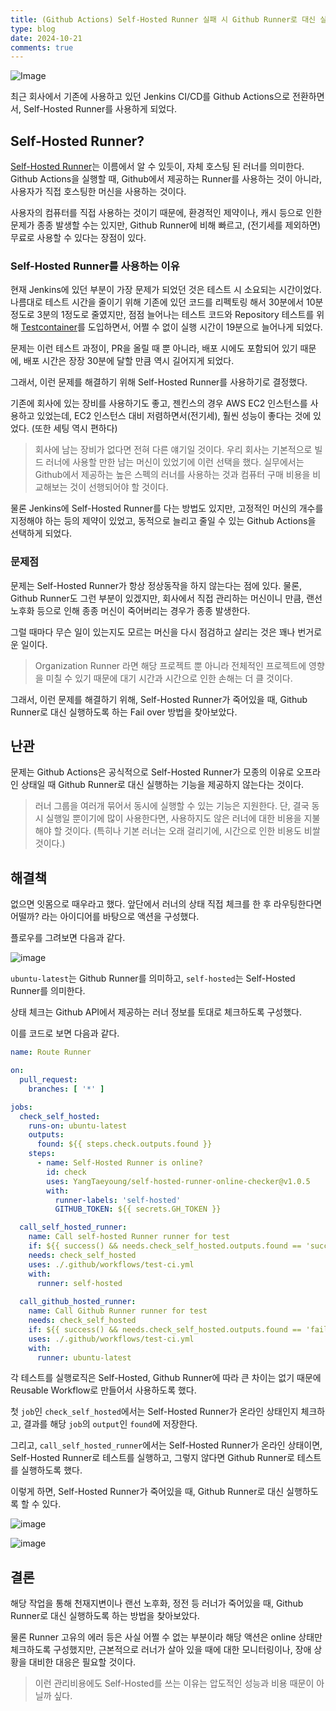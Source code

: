 ```yaml
---
title: (Github Actions) Self-Hosted Runner 실패 시 Github Runner로 대신 실행하기
type: blog
date: 2024-10-21
comments: true
---
```


![Image](/images/github_action/self-hosted-online-checker-1729507848686.png)

최근 회사에서 기존에 사용하고 있던 Jenkins CI/CD를 Github Actions으로 전환하면서, Self-Hosted Runner를 사용하게 되었다.

## Self-Hosted Runner?
[Self-Hosted Runner](https://docs.github.com/en/actions/hosting-your-own-runners/managing-self-hosted-runners/adding-self-hosted-runners)는 이름에서 알 수 있듯이, 자체 호스팅 된 러너를 의미한다. Github Actions을 실행할 때, Github에서 제공하는 Runner를 사용하는 것이 아니라, 사용자가 직접 호스팅한 머신을 사용하는 것이다.

사용자의 컴퓨터를 직접 사용하는 것이기 때문에, 환경적인 제약이나, 캐시 등으로 인한 문제가 종종 발생할 수는 있지만, Github Runner에 비해 빠르고, (전기세를 제외하면) 무료로 사용할 수 있다는 장점이 있다.

### Self-Hosted Runner를 사용하는 이유

현재 Jenkins에 있던 부분이 가장 문제가 되었던 것은 테스트 시 소요되는 시간이었다. 나름대로 테스트 시간을 줄이기 위해 기존에 있던 코드를 리펙토링 해서 30분에서 10분정도로 3분의 1정도로 줄였지만, 점점 늘어나는 테스트 코드와 Repository 테스트를 위해 [Testcontainer](https://testcontainers.com/)를 도입하면서, 어쩔 수 없이 실행 시간이 19분으로 늘어나게 되었다.

문제는 이런 테스트 과정이, PR을 올릴 때 뿐 아니라, 배포 시에도 포함되어 있기 때문에, 배포 시간은 장장 30분에 달할 만큼 역시 길어지게 되었다.

그래서, 이런 문제를 해결하기 위해 Self-Hosted Runner를 사용하기로 결정했다.

기존에 회사에 있는 장비를 사용하기도 좋고, 젠킨스의 경우 AWS EC2 인스턴스를 사용하고 있었는데, EC2 인스턴스 대비 저렴하면서(전기세), 훨씬 성능이 좋다는 것에 있었다. (또한 세팅 역시 편하다)
> 회사에 남는 장비가 없다면 전혀 다른 얘기일 것이다. 우리 회사는 기본적으로 빌드 러너에 사용할 만한 남는 머신이 있었기에 이런 선택을 했다. 실무에서는 Github에서 제공하는 높은 스펙의 러너를 사용하는 것과 컴퓨터 구매 비용을 비교해보는 것이 선행되어야 할 것이다.

물론 Jenkins에 Self-Hosted Runner를 다는 방법도 있지만, 고정적인 머신의 개수를 지정해야 하는 등의 제약이 있었고, 동적으로 늘리고 줄일 수 있는 Github Actions을 선택하게 되었다.

### 문제점
문제는 Self-Hosted Runner가 항상 정상동작을 하지 않는다는 점에 있다. 물론, Github Runner도 그런 부분이 있겠지만, 회사에서 직접 관리하는 머신이니 만큼, 랜선 노후화 등으로 인해 종종 머신이 죽어버리는 경우가 종종 발생한다.

그럴 때마다 무슨 일이 있는지도 모르는 머신을 다시 점검하고 살리는 것은 꽤나 번거로운 일이다.
> Organization Runner 라면 해당 프로젝트 뿐 아니라 전체적인 프로젝트에 영향을 미칠 수 있기 때문에 대기 시간과 시간으로 인한 손해는 더 클 것이다.

그래서, 이런 문제를 해결하기 위해, Self-Hosted Runner가 죽어있을 때, Github Runner로 대신 실행하도록 하는 Fail over 방법을 찾아보았다.

## 난관
문제는 Github Actions은 공식적으로 Self-Hosted Runner가 모종의 이유로 오프라인 상태일 때 Github Runner로 대신 실행하는 기능을 제공하지 않는다는 것이다.
> 러너 그룹을 여러개 묶어서 동시에 실행할 수 있는 기능은 지원한다. 단, 결국 동시 실행일 뿐이기에 많이 사용한다면, 사용하지도 않은 러너에 대한 비용을 지불해야 할 것이다. (특히나 기본 러너는 오래 걸리기에, 시간으로 인한 비용도 비쌀 것이다.)

## 해결책
없으면 잇몸으로 때우라고 했다. 앞단에서 러너의 상태 직접 체크를 한 후 라우팅한다면 어떨까? 라는 아이디어를 바탕으로 액션을 구성했다.

플로우를 그려보면 다음과 같다.

![image](/images/github_action/self-hosted-online-checker-1729507068273.png)

`ubuntu-latest`는 Github Runner를 의미하고, `self-hosted`는 Self-Hosted Runner를 의미한다.

상태 체크는 Github API에서 제공하는 러너 정보를 토대로 체크하도록 구성했다.

이를 코드로 보면 다음과 같다.

```yaml
name: Route Runner

on:
  pull_request:
    branches: [ '*' ]

jobs:
  check_self_hosted:
    runs-on: ubuntu-latest
    outputs:
      found: ${{ steps.check.outputs.found }}
    steps:
      - name: Self-Hosted Runner is online?
        id: check
        uses: YangTaeyoung/self-hosted-runner-online-checker@v1.0.5
        with:
          runner-labels: 'self-hosted'
          GITHUB_TOKEN: ${{ secrets.GH_TOKEN }}

  call_self_hosted_runner:
    name: Call self-hosted Runner runner for test
    if: ${{ success() && needs.check_self_hosted.outputs.found == 'success' }}
    needs: check_self_hosted
    uses: ./.github/workflows/test-ci.yml
    with:
      runner: self-hosted
   
  call_github_hosted_runner:
    name: Call Github Runner runner for test
    needs: check_self_hosted
    if: ${{ success() && needs.check_self_hosted.outputs.found == 'failure'}}
    uses: ./.github/workflows/test-ci.yml
    with:
      runner: ubuntu-latest
```

각 테스트를 실행로직은 Self-Hosted, Github Runner에 따라 큰 차이는 없기 때문에 Reusable Workflow로 만들어서 사용하도록 했다.

첫 `job`인 `check_self_hosted`에서는 Self-Hosted Runner가 온라인 상태인지 체크하고, 결과를 해당 `job`의 `output`인 `found`에 저장한다.

그리고, `call_self_hosted_runner`에서는 Self-Hosted Runner가 온라인 상태이면, Self-Hosted Runner로 테스트를 실행하고, 그렇지 않다면 Github Runner로 테스트를 실행하도록 했다.

이렇게 하면, Self-Hosted Runner가 죽어있을 때, Github Runner로 대신 실행하도록 할 수 있다.

![image](/images/github_action/self-hosted-online-checker-1729507626121.png)

![image](/images/github_action/self-hosted-online-checker-1729507642587.png)

## 결론
해당 작업을 통해 천재지변이나 랜선 노후화, 정전 등 러너가 죽어있을 때, Github Runner로 대신 실행하도록 하는 방법을 찾아보았다.

물론 Runner 고유의 에러 등은 사실 어쩔 수 없는 부분이라 해당 액션은 online 상태만 체크하도록 구성했지만, 근본적으로 러너가 살아 있을 때에 대한 모니터링이나, 장애 상황을 대비한 대응은 필요할 것이다.
> 이런 관리비용에도 Self-Hosted를 쓰는 이유는 압도적인 성능과 비용 때문이 아닐까 싶다.